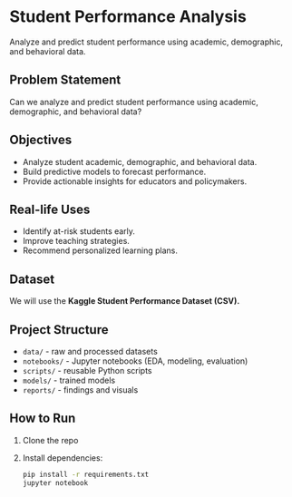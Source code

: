 # Student Performance Analysis

Analyze and predict student performance using academic, demographic, and behavioral data.

## Problem Statement 

Can we analyze and predict student performance using academic, demographic, and behavioral data?


##  Objectives 

- Analyze student academic, demographic, and behavioral data. 
- Build predictive models to forecast performance.
- Provide actionable insights for educators and policymakers.


## Real-life Uses
 
- Identify at-risk students early.
- Improve teaching strategies. 
- Recommend personalized learning plans.


## Dataset 

We will use the **Kaggle Student Performance Dataset (CSV).** 

## Project Structure

- `data/` - raw and processed datasets 
- `notebooks/` - Jupyter notebooks (EDA, modeling, evaluation)
- `scripts/` - reusable Python scripts 
- `models/` - trained models 
- `reports/` - findings and visuals 

## How to Run

1. Clone the repo
2. Install dependencies:

    ```bash
    pip install -r requirements.txt
    jupyter notebook 

